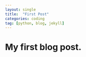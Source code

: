 ```yaml
---
layout: single
title:  "First Post"
categories: coding
tag: [python, blog, jekyll]
---
```

# My first blog post. 
